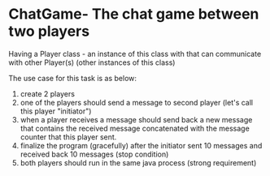 # ChatGame- The chat game between two players

Having a Player class - an instance of this class with that can communicate with other Player(s) (other instances of this class)

The use case for this task is as below:

1. create 2 players
2. one of the players should send a message to second player (let's call this player "initiator")
3. when a player receives a message should send back a new message that contains the received message concatenated with the
message counter that this player sent.
4. finalize the program (gracefully) after the initiator sent 10 messages and received back 10 messages (stop condition)
5. both players should run in the same java process (strong requirement)
